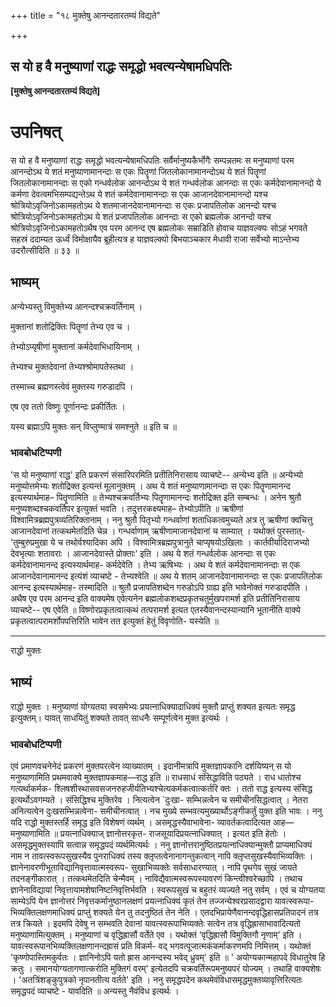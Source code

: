 +++
title = "१८ मुक्तेषु आनन्दतारतम्यं विद्यते"

+++


## स यो ह वै मनुष्याणां राद्धः समृद्धो भवत्यन्येषामधिपतिः

**\[मुक्तेषु आनन्दतारतम्यं विद्यते\]**

# **उपनिषत्**

स यो ह वै मनुष्याणां राद्धः समृद्धो भवत्यन्येषामधिपतिः सर्वैर्मानुष्यकैर्भोगैः सम्पन्नतमः स मनुष्याणां परम आनन्दोऽथ ये शतं मनुष्याणामानन्दाः स एकः पितॄणां जितलोकानामानन्दोऽथ ये शतं पितॄणां जितलोकानामानन्दाः स एको गन्धर्वलोक आनन्दोऽथ ये शतं गन्धर्वलोक आनन्दाः स एकः कर्मदेवानामानन्दो ये कर्मणा देवत्वमभिसम्पद्यन्तेऽथ ये शतं कर्मदेवानामानन्दाः स एक आजानदेवानामानन्दो यश्च श्रोत्रियोऽवृजिनोऽकामहतोऽथ ये शतमाजानदेवानामानन्दाः स एकः प्रजापतिलोक आनन्दो यश्च श्रोत्रियोऽवृजिनोऽकामहतोऽथ ये शतं प्रजापतिलोक आनन्दाः स एको ब्रह्मलोक आनन्दो यश्च श्रोत्रियोऽवृजिनोऽकामहतोऽथैष एव परम आनन्द एष ब्रह्मलोकः सम्राडिति होवाच याज्ञवल्क्यः सोऽहं भगवते सहस्रं ददाम्यत ऊर्ध्वं विमोक्षायैव ब्रूहीत्यत्र ह याज्ञवल्क्यो बिभयाञ्चकार मेधावी राजा सर्वेभ्यो माऽन्तेभ्य उदरौत्सीदिति ॥ ३३ ॥

## **भाष्यम्**

अन्येभ्यस्तु विमुक्तेभ्य आनन्दश्चक्रवर्तिनाम् ।

मुक्तानां शतोद्रिक्तिः पितॄणां तेभ्य एव च ।

तेभ्योऽप्यृषीणां मुक्तानां कर्मदेवाभिधायिनाम् ।

तेभ्यश्च मुक्तदेवानां तेभ्यश्श्रोमापतेस्तथा ।

तस्माच्च ब्रह्मणस्त्वेवं मुक्तस्य गरुडादपि ।

एष एव ततो विष्णुः पूर्णानन्दः प्रकीर्तितः ।

यस्य ब्रह्माऽपि मुक्तः सन् विप्लुण्मात्रं समश्नुते ॥ इति च ॥

### **भावबोधटिप्पणी**

'स यो मनुष्याणां राद्ध' इति प्रकरणं संसारिपरमिति प्रतीतिनिरासाय व्याचष्टे-- अन्येभ्य इति ॥ अन्येभ्यो मनुष्योत्तमेभ्यः शतोद्रिक्त इत्यन्तं मूलानुक्तम् । अथ ये शतं मनुष्याणामानन्दाः स एकः पितॄणामानन्द इत्यस्यार्थमाह– पितॄणामिति ॥ तेभ्यश्चक्रवर्तिभ्यः पितॄणामानन्दः शतोद्रिक्त इति सम्बन्धः । अनेन श्रुतौ मनुष्यशब्दश्चकवर्तिपर इत्युक्तं भवति । तदुत्तरकक्ष्यमाह– तेभ्योऽपीति ॥ ऋषीणां विश्वामित्रब्रह्मपुत्रव्यतिरिक्तानाम् । ननु श्रुतौ पितृभ्यो गन्धर्वाणां शताधिकत्वमुच्यते अत्र तु ऋषीणां क्वचित्तु आजानदेवानां तत्कथमेतदिति चेन्न । गन्धर्वाणाम् ऋषीणामाजानदेवानां च साम्यात् । यथोक्तं पुरस्तात्- 'तुम्बुरुप्रमुखा ये च तथोर्वश्यादिका अपि । विश्वामित्रब्रह्मपुत्रानुते चाप्यृषयोऽखिलाः । कार्तवीर्यादिराजभ्यो देवभृत्याः शतावराः । आजानदेवास्ते प्रोक्ताः' इति । अथ ये शतं गन्धर्वलोक आनन्दाः स एकः कर्मदेवानामानन्द इत्यस्यार्थमाह- कर्मदेवेति । तेभ्य ऋषिभ्यः । अथ ये शतं कर्मदेवानामानन्दाः स एक आजानदेवानामानन्द इत्यंशं व्याचष्टे - तेभ्यश्वेति ॥ अथ ये शतम् आजानदेवानामानन्दाः स एकः प्रजापतिलोक आनन्द इत्यस्यार्थमाह- तस्मादिति ॥ श्रुतौ प्रजापतिशब्देन गरुडोऽपि ग्राह्य इति भावेनोक्तं गरुडादपीति । अथैष एव परम आनन्द इति वाक्यमेष एवेत्यनेन ब्रह्मलोकशब्दप्रकृतचतुर्मुखपरामर्श इति प्रतीतिनिरासाय व्याचष्टे-- एष एवेति ॥ विष्णोरप्रकृतत्वात्कथं तत्परामर्श इत्यत एतस्यैवानन्दस्यान्यानि भूतानीति वाक्ये प्रकृतत्वात्परामर्शोपपत्तिरिति भावेन तत इत्युक्तं हेतुं विवृणोति- यस्येति ॥

------------------------------------------------------------------------

राद्धो मुक्तः

## **भाष्यं**

राद्धो मुक्तः । मनुष्याणां योग्यतया स्वसमेभ्यः प्रयत्नाधिक्यादाधिक्यं मुक्तौ प्राप्तुं शक्यत इत्यतः समृद्ध इत्युक्तम्। यावत् साधयितुं शक्यते तावत् साधनैः सम्पूर्णत्वेन मुक्त इत्यर्थः ।

### **भावबोधटिप्पणी**

एवं प्रमाणवचनेनेदं प्रकरणं मुक्तपरत्वेन व्याख्यातम् । इदानीमत्रापि मुक्तज्ञापकानि दर्शयिष्यन् स यो मनुष्याणामिति प्रथमवाक्ये मुक्तज्ञापकमाह—राद्ध इति ॥ राधसाधं संसिद्धाविति पठ्यते । राध धातोश्च गत्यर्थाकर्मक- श्लिषशीस्थासवसजनरुहजीर्यतिभ्यश्चेत्यकर्मकत्वात्कर्तरि क्तः । ततो राद्ध इत्यस्य संसिद्ध इत्यर्थोऽवगम्यते । संसिद्धिश्च मुक्तिरेव । नित्यत्वेन \`दुःखा- सम्भिन्नत्वेन च समीचीनसिद्धत्वात् । नेतरा अनित्यत्वेन दुःखसम्भिन्नत्वेना- समीचीनत्वात् । नच मुख्ये सम्भवत्यमुख्यार्थोऽङ्गीकर्तुं युक्त इति भावः । ननु यदि राद्धो मुक्तस्तर्हि समृद्ध इति विशेषणं व्यर्थम् । असमृद्धस्यैवाभावेना- व्यावर्तकत्वादित्यत आह— मनुष्याणामिति ॥ प्रयत्नाधिक्याज् ज्ञानोत्तरकृत- राजसूयादिप्रयत्नाधिक्यात् । इत्यत इति हेतोः । असमृद्धमुक्तस्यापि सत्वान्न समृद्धपदं व्यर्थमित्यर्थः । ननु ज्ञानोत्तरानुष्ठितप्रयत्नाधिक्यान्मुक्तौ प्राप्यमाधिक्यं नाम न तावत्स्वरूपसुखस्यैव पुनराधिक्यं तस्य क्लृप्तत्वेनानागन्तुकत्वान् नापि क्लृप्तसुखस्यैवाभिव्यक्तिः । ज्ञानेनावरणीभूताविद्यानिवृत्तावात्मस्वरूप- सुखाभिव्यक्तेः सर्वसाधारण्यात् । नापि पृथगेव सुखं जायते तदनङ्गीकारात् । तत्कथमेतदिति चेन्मैवम् । नाविद्यैवात्मस्वरूपस्यावरणं किन्त्वीश्वरेच्छापि । तथाच ज्ञानेनाविद्यायां निवृत्तायामशेषानिष्टनिवृत्तिर्भवति । स्वरूपसुखं च बहुतरं व्यज्यते नतु सर्वम् । एवं च योग्यतया साम्येऽपि येन ज्ञानोत्तरं निवृत्तकर्मानुष्ठानलक्षणं प्रयत्नाधिक्यं कृतं तेन तज्जन्येश्वरप्रसादद्वारा यावत्स्वरूपा- भिव्यक्तिलक्षणमाधिक्यं प्राप्तुं शक्यते येन तु तदनुष्ठितं तेन नेति । एतदभिप्रायेणैवानन्दवृद्धिहासप्रतिपादनं तत्र तत्र क्रियते । इदमपि देवेषु न सम्भवति देवानां यावत्स्वरूपाभिव्यक्तेः सत्वेन तत्र वृद्धिह्रासाभावादित्यतो मनुष्याणामित्युक्तम् । मनुष्याणां च वृद्धिह्रासौं वर्तेते एव । यथोक्तं ‘वृद्धिह्रासौ विमुक्तिगौ नृणाम्' इति । यावत्स्वरूपानभिव्यक्तिलक्षणानन्दह्रासं प्रति विकर्म- वद् भगवत्पूजात्मकंकर्माकरणमपि निमित्तम् । यथोक्तं 'कृष्णोपास्तिमकुर्वतः । ज्ञानिनोऽपि यतो ह्रास आनन्दस्य भवेद् ध्रुवम्' इति ॥ ' अयोग्यकान्महापदे विधातुरेष हि क्रतुः । समानयोग्यतागणात्करोति मुक्तिगं वरम्' इत्येतदपि चक्रवर्तिरूपमनुष्यपरं योज्यम् । तथाहि वाक्यशेषः । 'अतत्रिंशङ्कुपुत्रको नृपानतीत्य वर्तते' इति । ननु समृद्धपदेन कथमेवंविधासमृद्धमुक्तव्यावृत्तिरित्यतः समृद्धपदं व्याचष्टे - यावदिति ॥ अन्यस्तु नैवंविध इत्यर्थः ।

